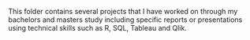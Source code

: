 This folder contains several projects that I have worked on through my bachelors and masters study including specific reports or presentations using technical skills such as R, SQL, Tableau and Qlik.

